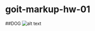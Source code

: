 # goit-markup-hw-01

##DOG
![alt text](https://i.pinimg.com/564x/e3/e1/16/e3e116b80d2082a0b28bde6f559ac338.jpg)
